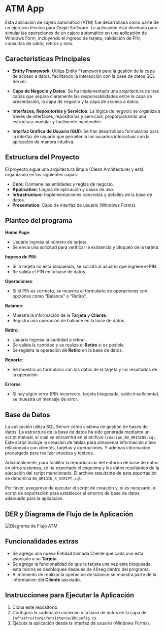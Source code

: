 # ATM App

Esta aplicación de cajero automático (ATM) fue desarrollada como parte de un ejercicio técnico para Origin Software. La aplicación está diseñada para simular las operaciones de un cajero automático en una aplicación de Windows Form, incluyendo el ingreso de tarjeta, validación de PIN, consultas de saldo, retiros y más.

## Características Principales

- **Entity Framework**: Utiliza Entity Framework para la gestión de la capa de acceso a datos, facilitando la interacción con la base de datos SQL Server.
  
- **Capa de Negocio y Datos**: Se ha implementado una arquitectura de tres capas que separa claramente las responsabilidades entre la capa de presentación, la capa de negocio y la capa de acceso a datos.

- **Interfaces, Repositorios y Servicios**: La lógica de negocio se organiza a través de interfaces, repositorios y servicios, proporcionando una estructura modular y fácilmente mantenible.

- **Interfaz Gráfica de Usuario (GUI)**: Se han desarrollado formularios para la interfaz de usuario que permiten a los usuarios interactuar con la aplicación de manera intuitiva.

## Estructura del Proyecto

El proyecto sigue una arquitectura limpia (Clean Architecture) y está organizado en las siguientes capas:

- **Core**: Contiene las entidades y reglas de negocio.
- **Application**: Lógica de aplicación y casos de uso.
- **Infrastructure**: Implementaciones concretas y detalles de la base de datos.
- **Presentation**: Capa de interfaz de usuario (Windows Forms).

## Planteo del programa

**Home Page**:
- Usuario ingresa el número de tarjeta.
- Se envía una solicitud para verificar la existencia y bloqueo de la tarjeta.

**Ingreso de PIN**:
- Si la tarjeta no está bloqueada, se solicita al usuario que ingrese el PIN.
- Se valida el PIN en la base de datos.

**Operaciones**:
- Si el PIN es correcto, se muestra el formulario de operaciones con opciones como "Balance" o "Retiro".

**Balance**:
- Muestra la información de la **Tarjeta** y **Cliente**.
- Registra una operación de balance en la base de datos.

**Retiro**:
- Usuario ingresa la cantidad a retirar.
- Se valida la cantidad y se realiza el **Retiro** si es posible.
- Se registra la operación de **Retiro** en la base de datos.

**Reporte**:
- Se muestra un formulario con los datos de la tarjeta y los resultados de la operación.

**Errores**:
- Si hay algún error (PIN incorrecto, tarjeta bloqueada, saldo insuficiente), se muestra un mensaje de error.

## Base de Datos

La aplicación utiliza SQL Server como sistema de gestión de bases de datos. La estructura de la base de datos ha sido generada mediante un script manual, el cual se encuentra en el archivo `Creacion_BD_ORIGINS.sql`. Este script incluye la creación de tablas para almacenar información clave relacionada con clientes, tarjetas y operaciones. Y ademas informacion precargada para realizar pruebas y testeos.

Adicionalmente, para facilitar la reproducción del entorno de base de datos en otros sistemas, se ha exportado el esquema y los datos resultantes de la ejecución del script mencionado. El archivo resultante de esta exportación se denomina `BD_ORIGIN_S_SCRIPT.sql`.

Por favor, asegúrese de ejecutar el script de creación y, si es necesario, el script de exportación para establecer el entorno de base de datos adecuado para la aplicación.

## DER y Diagrama de Flujo de la Aplicación

![Diagrama de Flujo ATM](https://github.com/chrisbeltignino/ChallengeTrainee_OriginS/assets/51706356/3539798f-2653-4c0c-9ffe-5f98e518071f)

## Funcionalidades extras

- Se agrego una nueva Entidad llamada Cliente que cada uno esta asociado a su **Tarjeta**.
- Se agrego la funcionalidad de que la tarjeta una vez este bloqueada esta misma se desbloquee despues de 40seg dentro del programa.
- Al momento de realizar la operacion de balance se muestra parte de la informacion del **Cliente** asociado.

## Instrucciones para Ejecutar la Aplicación

1. Clona este repositorio.
2. Configura la cadena de conexión a la base de datos en la capa de `Infrastructure/Persistence/DbConfig.cs`.
3. Ejecuta la aplicación desde la interfaz de usuario (Windows Forms).
